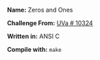 **Name:** Zeros and Ones

**Challenge From:** [UVa # 10324](http://uva.onlinejudge.org/external/103/10324.html)

**Written in:** ANSI C

**Compile with:** `make`
